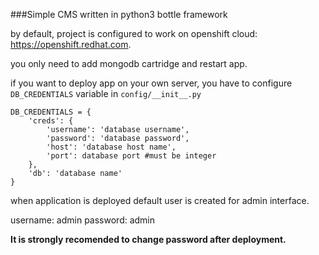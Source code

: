 ###Simple CMS written in python3 bottle framework

by default, project is configured to work on openshift cloud: https://openshift.redhat.com.

you only need to add mongodb cartridge and restart app.


if you want to deploy app on your own server, you have to configure ```DB_CREDENTIALS``` variable
in ```config/__init__.py```

```
DB_CREDENTIALS = {
    'creds': {
        'username': 'database username',
        'password': 'database password',
        'host': 'database host name',
        'port': database port #must be integer
    },
    'db': 'database name'
}
```

when application is deployed default user is created for admin interface.

username: admin
password: admin

**It is strongly recomended to change password after deployment.**


